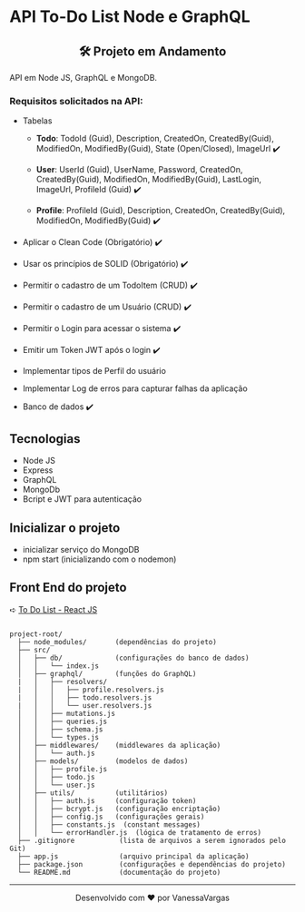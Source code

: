 # API To-Do List Node e GraphQL 

<div align="center">

  ## 🛠️ Projeto em Andamento

</div>

API em Node JS, GraphQL e MongoDB.

### Requisitos solicitados na API:

- Tabelas
    - **Todo**: TodoId (Guid), Description, CreatedOn, CreatedBy(Guid), ModifiedOn, ModifiedBy(Guid), State (Open/Closed), ImageUrl ✔️

    - **User**: UserId (Guid), UserName, Password, CreatedOn, CreatedBy(Guid), ModifiedOn, ModifiedBy(Guid), LastLogin, ImageUrl, ProfileId (Guid) ✔️

    - **Profile**: ProfileId (Guid), Description, CreatedOn, CreatedBy(Guid), ModifiedOn, ModifiedBy(Guid) ✔️

- Aplicar o Clean Code (Obrigatório) ✔️
- Usar os princípios de SOLID (Obrigatório) ✔️
- Permitir o cadastro de um TodoItem (CRUD) ✔️
- Permitir o cadastro de um Usuário (CRUD) ✔️
- Permitir o Login para acessar o sistema ✔️
- Emitir um Token JWT após o login ✔️
- Implementar tipos de Perfil do usuário
- Implementar Log de erros para capturar falhas da aplicação
- Banco de dados ✔️  

## Tecnologias

- Node JS
- Express
- GraphQL
- MongoDb
- Bcript e JWT para autenticação

## Inicializar o projeto

- inicializar serviço do MongoDB
- npm start (inicializando com o nodemon)

## Front End do projeto
➪ [To Do List - React JS](https://github.com/vanessavargas/todo-react)

```

project-root/
  ├── node_modules/       (dependências do projeto)
  ├── src/
  │   ├── db/             (configurações do banco de dados)
  │   │   └── index.js
  │   ├── graphql/        (funções do GraphQL)
  |   │   ├── resolvers/     
  |   │   │   ├── profile.resolvers.js
  |   │   │   ├── todo.resolvers.js
  |   │   │   └── user.resolvers.js
  │   │   ├── mutations.js
  │   │   ├── queries.js
  │   │   ├── schema.js
  │   │   └── types.js
  │   ├── middlewares/    (middlewares da aplicação)
  │   │   └── auth.js
  │   ├── models/         (modelos de dados)
  │   │   ├── profile.js
  │   │   ├── todo.js
  │   │   └── user.js
  │   ├── utils/          (utilitários)
  │   │   ├── auth.js     (configuração token)
  │   │   ├── bcrypt.js   (configuração encriptação)
  │   │   ├── config.js   (configurações gerais)
  │   │   ├── constants.js  (constant messages)
  │   │   └── errorHandler.js  (lógica de tratamento de erros)
  ├── .gitignore           (lista de arquivos a serem ignorados pelo Git)
  ├── app.js               (arquivo principal da aplicação)
  ├── package.json         (configurações e dependências do projeto)
  └── README.md            (documentação do projeto)

```
<hr>
<div align="center">
Desenvolvido com ❤️ por VanessaVargas
</div>
